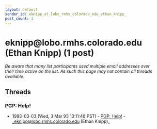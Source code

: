 ```yaml
---
layout: default
sender_id: eknipp_at_lobo_rmhs_colorado_edu_ethan_knipp_
post_count: 1
---
```


# eknipp<span>@</span>lobo.rmhs.colorado.edu (Ethan Knipp) (1 post)

_Be aware that many list participants used multiple email addresses over their time active on the list. As such this page may not contain all threads available._

## Threads

### PGP: Help!
+ 1993-03-03 (Wed, 3 Mar 93 13:11:46 PST) - [PGP: Help!](/archive/1993/03/97928c8e91b33a3d17ee8fedb128cccab834748afb1fdbab3f3db6dd99c1cb1e) - _eknipp@lobo.rmhs.colorado.edu (Ethan Knipp)_

